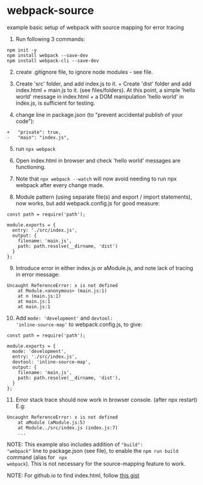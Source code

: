 # webpack-source
example basic setup of webpack with source mapping for error tracing

1. Run following 3 commands:

```
npm init -y
npm install webpack --save-dev
npm install webpack-cli --save-dev

```

2. create .gitignore file, to ignore node modules - see file.

3. Create 'src' folder, and add index.js to it. + Create 'dist' folder and add index.html + main.js to it. (see files/folders). At this point, a simple 'hello world' message in index.html + a DOM manipulation 'hello world' in index.js, is sufficient for testing.

4. change line in package.json (to "prevent accidental publish of your code"):

```
+   "private": true,
-   "main": "index.js",
```

5. run <code>npx webpack</code>

6. Open index.html in browser and check 'hello world' messages are functioning.

7. Note that <code>npx webpack --watch</code> will now avoid needing to run </code>npx webpack</code> after every change made.

8. Module pattern (using separate file(s) and export / import statements), now works, but add webpack.config.js for good measure:
```
const path = require('path');

module.exports = {
  entry: './src/index.js',
  output: {
    filename: 'main.js',
    path: path.resolve(__dirname, 'dist')
  }
};
```
9. Introduce error in either index.js or aModule.js, and note lack of tracing in error message:
```
Uncaught ReferenceError: x is not defined
    at Module.<anonymous> (main.js:1)
    at n (main.js:1)
    at main.js:1
    at main.js:1
```

10. Add <code>mode: 'development'</code> and <code>devtool: 'inline-source-map'</code> to webpack.config.js, to give:
```
const path = require('path');

module.exports = {
  mode: 'development',
  entry: './src/index.js',
  devtool: 'inline-source-map',
  output: {
    filename: 'main.js',
    path: path.resolve(__dirname, 'dist'),
  }
};
```

11. Error stack trace should now work in browser console. (after npx restart) E.g:
```
Uncaught ReferenceError: x is not defined
    at aModule (aModule.js:5)
    at Module../src/index.js (index.js:7)
    ...
```

NOTE: This example also includes addition of <code>"build": "webpack"</code> line to package.json (see file), to enable the <code>npm run build</code> command (alias for <code> npx webpack</code>). This is not necessary for the source-mapping feature to work.

NOTE: For github.io to find index.html, follow [this gist](https://gist.github.com/cobyism/4730490)
